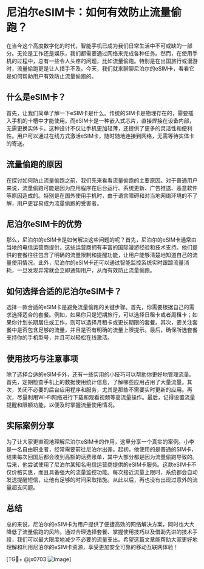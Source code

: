 # 尼泊尔eSIM卡：如何有效防止流量偷跑？

在当今这个高度数字化的时代，智能手机已成为我们日常生活中不可或缺的一部分。无论是工作还是娱乐，我们都需要通过网络来完成各种任务。然而，在使用手机的过程中，总有一些令人头疼的问题，比如流量偷跑。特别是在出国旅行或漫游时，流量偷跑更是让人措手不及。今天，我们就来聊聊尼泊尔的eSIM卡，看看它是如何帮助用户有效防止流量偷跑的。

## 什么是eSIM卡？

首先，让我们简单了解一下eSIM卡是什么。传统的SIM卡是物理存在的，需要插入手机的卡槽中才能使用。而eSIM卡是一种嵌入式芯片，直接焊接在设备内部，无需更换实体卡。这种设计不仅让手机更加轻薄，还提供了更多的灵活性和便利性。用户可以通过在线方式激活eSIM卡，随时随地连接到网络，无需等待实体卡的寄送。

## 流量偷跑的原因

在探讨如何防止流量偷跑之前，我们先来看看流量偷跑的主要原因。对于普通用户来说，流量偷跑可能是因为应用程序在后台运行、系统更新、广告推送、恶意软件等原因造成的。特别是在国外使用手机时，由于语言障碍和对当地网络环境的不了解，用户更容易成为流量偷跑的受害者。

## 尼泊尔eSIM卡的优势

那么，尼泊尔的eSIM卡是如何解决这些问题的呢？首先，尼泊尔的eSIM卡通常由当地的电信运营商提供，这些运营商拥有丰富的国际漫游经验和技术支持。他们提供的套餐往往包含了明确的流量限制和提醒功能，让用户能够清楚地知道自己的流量使用情况。此外，尼泊尔的eSIM卡还可以通过智能监控系统实时跟踪流量消耗，一旦发现异常就会立即通知用户，从而有效防止流量偷跑。

## 如何选择合适的尼泊尔eSIM卡？

选择一款合适的eSIM卡是避免流量偷跑的关键步骤。首先，你需要根据自己的需求选择适合的套餐。例如，如果你只是短期旅行，可以选择日租卡或者周租卡；如果你计划长期居住或工作，则可以选择月租卡或更长期限的套餐。其次，要关注套餐中是否包含足够的流量，并且是否有明确的流量上限提示。最后，确保所选套餐支持你的手机型号，并且可以轻松在线激活。

## 使用技巧与注意事项

除了选择合适的eSIM卡外，还有一些实用的小技巧可以帮助你更好地管理流量。首先，定期检查手机上的数据使用统计信息，了解哪些应用占用了大量流量。其次，关闭不必要的后台应用程序和服务，尤其是那些不需要实时更新的应用。再次，尽量利用Wi-Fi网络进行下载和观看视频等高流量操作。最后，记得设置流量提醒和限额功能，以便及时掌握流量使用情况。

## 实际案例分享

为了让大家更直观地理解尼泊尔eSIM卡的作用，这里分享一个真实的案例。小李是一名自由职业者，经常需要前往尼泊尔出差。起初，他使用的是普通的SIM卡，结果每次回国后都会收到高额的话费账单，其中大部分都是因为流量偷跑导致的。后来，他尝试使用了尼泊尔某知名电信运营商提供的eSIM卡服务。这款eSIM卡不仅价格实惠，而且具备强大的流量监控功能。每次接近流量上限时，系统都会自动发送提醒短信，让他有足够的时间采取措施。从此以后，再也没有出现过意外的流量超支问题。

## 总结

总的来说，尼泊尔的eSIM卡为用户提供了便捷高效的网络解决方案，同时也大大降低了流量偷跑的风险。通过合理选择套餐、掌握使用技巧以及借助先进的技术手段，我们可以最大限度地减少不必要的流量支出。希望这篇文章能帮助大家更好地理解和利用尼泊尔的eSIM卡资源，享受更加安全可靠的移动互联网体验！

[TG💪+ @jx0703 ![Image](https://github.com/user-attachments/assets/dbca1d08-cadb-493c-b0ec-ad6f7a83f270)]
